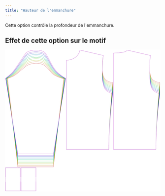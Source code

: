 ```yaml
---
title: "Hauteur de l'emmanchure"
---
```


Cette option contrôle la profondeur de l'emmanchure.

## Effet de cette option sur le motif

![Cette image montre l'effet de cette option en superposant plusieurs variantes qui ont une valeur différente pour cette option](sven_armholedepthfactor_sample.svg "Effet de cette option sur le motif")
